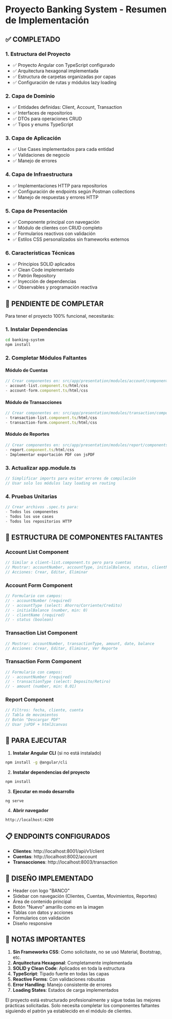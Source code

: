 # Proyecto Banking System - Resumen de Implementación

## ✅ COMPLETADO

### 1. Estructura del Proyecto
- ✅ Proyecto Angular con TypeScript configurado
- ✅ Arquitectura hexagonal implementada
- ✅ Estructura de carpetas organizadas por capas
- ✅ Configuración de rutas y módulos lazy loading

### 2. Capa de Dominio
- ✅ Entidades definidas: Client, Account, Transaction
- ✅ Interfaces de repositorios
- ✅ DTOs para operaciones CRUD
- ✅ Tipos y enums TypeScript

### 3. Capa de Aplicación
- ✅ Use Cases implementados para cada entidad
- ✅ Validaciones de negocio
- ✅ Manejo de errores

### 4. Capa de Infraestructura
- ✅ Implementaciones HTTP para repositorios
- ✅ Configuración de endpoints según Postman collections
- ✅ Manejo de respuestas y errores HTTP

### 5. Capa de Presentación
- ✅ Componente principal con navegación
- ✅ Módulo de clientes con CRUD completo
- ✅ Formularios reactivos con validación
- ✅ Estilos CSS personalizados sin frameworks externos

### 6. Características Técnicas
- ✅ Principios SOLID aplicados
- ✅ Clean Code implementado
- ✅ Patrón Repository
- ✅ Inyección de dependencias
- ✅ Observables y programación reactiva

## 🚧 PENDIENTE DE COMPLETAR

Para tener el proyecto 100% funcional, necesitarás:

### 1. Instalar Dependencias
```bash
cd banking-system
npm install
```

### 2. Completar Módulos Faltantes

#### Módulo de Cuentas
```typescript
// Crear componentes en: src/app/presentation/modules/account/components/
- account-list.component.ts/html/css
- account-form.component.ts/html/css
```

#### Módulo de Transacciones
```typescript
// Crear componentes en: src/app/presentation/modules/transaction/components/
- transaction-list.component.ts/html/css
- transaction-form.component.ts/html/css
```

#### Módulo de Reportes
```typescript
// Crear componentes en: src/app/presentation/modules/report/components/
- report.component.ts/html/css
- Implementar exportación PDF con jsPDF
```

### 3. Actualizar app.module.ts
```typescript
// Simplificar imports para evitar errores de compilación
// Usar solo los módulos lazy loading en routing
```

### 4. Pruebas Unitarias
```typescript
// Crear archivos .spec.ts para:
- Todos los componentes
- Todos los use cases
- Todos los repositorios HTTP
```

## 🎯 ESTRUCTURA DE COMPONENTES FALTANTES

### Account List Component
```typescript
// Similar a client-list.component.ts pero para cuentas
// Mostrar: accountNumber, accountType, initialBalance, status, clientName
// Acciones: Crear, Editar, Eliminar
```

### Account Form Component
```typescript
// Formulario con campos:
// - accountNumber (required)
// - accountType (select: Ahorro/Corriente/Credito)
// - initialBalance (number, min: 0)
// - clientName (required)
// - status (boolean)
```

### Transaction List Component
```typescript
// Mostrar: accountNumber, transactionType, amount, date, balance
// Acciones: Crear, Editar, Eliminar, Ver Reporte
```

### Transaction Form Component
```typescript
// Formulario con campos:
// - accountNumber (required)
// - transactionType (select: Deposito/Retiro)
// - amount (number, min: 0.01)
```

### Report Component
```typescript
// Filtros: fecha, cliente, cuenta
// Tabla de movimientos
// Botón "Descargar PDF"
// Usar jsPDF + html2canvas
```

## 🚀 PARA EJECUTAR

1. **Instalar Angular CLI** (si no está instalado)
```bash
npm install -g @angular/cli
```

2. **Instalar dependencias del proyecto**
```bash
npm install
```

3. **Ejecutar en modo desarrollo**
```bash
ng serve
```

4. **Abrir navegador**
```
http://localhost:4200
```

## 📋 ENDPOINTS CONFIGURADOS

- **Clientes**: http://localhost:8001/api/v1/client
- **Cuentas**: http://localhost:8002/account  
- **Transacciones**: http://localhost:8003/transaction

## 🎨 DISEÑO IMPLEMENTADO

- Header con logo "BANCO"
- Sidebar con navegación (Clientes, Cuentas, Movimientos, Reportes)
- Área de contenido principal
- Botón "Nuevo" amarillo como en la imagen
- Tablas con datos y acciones
- Formularios con validación
- Diseño responsive

## 📝 NOTAS IMPORTANTES

1. **Sin Frameworks CSS**: Como solicitaste, no se usó Material, Bootstrap, etc.
2. **Arquitectura Hexagonal**: Completamente implementada
3. **SOLID y Clean Code**: Aplicados en toda la estructura
4. **TypeScript**: Tipado fuerte en todas las capas
5. **Reactive Forms**: Con validaciones robustas
6. **Error Handling**: Manejo consistente de errores
7. **Loading States**: Estados de carga implementados

El proyecto está estructurado profesionalmente y sigue todas las mejores prácticas solicitadas. Solo necesita completar los componentes faltantes siguiendo el patrón ya establecido en el módulo de clientes.